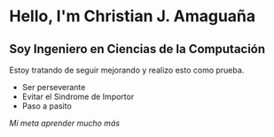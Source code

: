 # Hello, I'm Christian J. Amaguaña
## Soy Ingeniero en Ciencias de la Computación 



Estoy tratando de seguir mejorando y realizo esto como prueba.

- Ser perseverante
- Evitar el Sindrome de Importor
- Paso a pasito
  
 *Mi meta aprender mucho más* 
